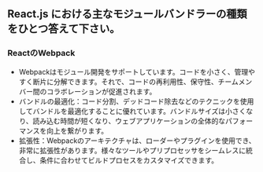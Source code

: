 ## React.js における主なモジュールバンドラーの種類をひとつ答えて下さい。

### ReactのWebpack

- Webpackはモジュール開発をサポートしています。コードを小さく、管理やすく断片に分解できます。それで、コードの再利用性、保守性、チームメンバー間のコラボレーションが促進されます。
- バンドルの最適化：コード分割、デッドコード除去などのテクニックを使用してバンドルを最適化することに優れています。バンドルサイズは小さくなり、読み込む時間が短くなり、ウェブアプリケーションの全体的なパフォーマンスを向上を繋がります。
- 拡張性：Webpackのアーキテクチャは、ローダーやプラグインを使用でき、非常に拡張性があります。様々なツールやプリプロセッサをシームレスに統合し、条件に合わせてビルドプロセスをカスタマイズできます。